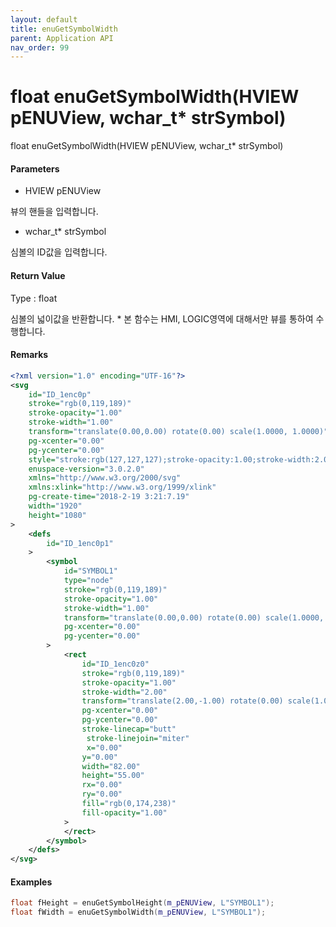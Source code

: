 ```yaml
---
layout: default
title: enuGetSymbolWidth
parent: Application API
nav_order: 99
---
```

# float enuGetSymbolWidth\(HVIEW pENUView, wchar\_t\* strSymbol\)

float enuGetSymbolWidth\(HVIEW pENUView, wchar\_t\* strSymbol\)

#### Parameters

* HVIEW pENUView

뷰의 핸들을 입력합니다.

* wchar\_t\* strSymbol

심볼의 ID값을 입력합니다.

#### Return Value

Type : float

심볼의 넓이값을 반환합니다. \* 본 함수는 HMI, LOGIC영역에 대해서만 뷰를 통하여 수행합니다.

#### Remarks

```xml
<?xml version="1.0" encoding="UTF-16"?>
<svg
    id="ID_1enc0p"
    stroke="rgb(0,119,189)"
    stroke-opacity="1.00"
    stroke-width="1.00"
    transform="translate(0.00,0.00) rotate(0.00) scale(1.0000, 1.0000)"
    pg-xcenter="0.00"
    pg-ycenter="0.00"
    style="stroke:rgb(127,127,127);stroke-opacity:1.00;stroke-width:2.00;stroke-dasharray:1,1,1;"
    enuspace-version="3.0.2.0"
    xmlns="http://www.w3.org/2000/svg"
    xmlns:xlink="http://www.w3.org/1999/xlink"
    pg-create-time="2018-2-19 3:21:7.19"
    width="1920"
    height="1080"
>
    <defs
        id="ID_1enc0p1"
    >
        <symbol
            id="SYMBOL1"
            type="node"
            stroke="rgb(0,119,189)"
            stroke-opacity="1.00"
            stroke-width="1.00"
            transform="translate(0.00,0.00) rotate(0.00) scale(1.0000, 1.0000)"
            pg-xcenter="0.00"
            pg-ycenter="0.00"
        >
            <rect
                id="ID_1enc0z0"
                stroke="rgb(0,119,189)"
                stroke-opacity="1.00"
                stroke-width="2.00"
                transform="translate(2.00,-1.00) rotate(0.00) scale(1.0000, 1.0000)"
                pg-xcenter="0.00"
                pg-ycenter="0.00"
                stroke-linecap="butt"
                 stroke-linejoin="miter"
                 x="0.00"
                y="0.00"
                width="82.00"
                height="55.00"
                rx="0.00"
                ry="0.00"
                fill="rgb(0,174,238)"
                fill-opacity="1.00"
            >
            </rect>
        </symbol>
    </defs>
</svg>
```

#### Examples

```cpp
float fHeight = enuGetSymbolHeight(m_pENUView, L"SYMBOL1");
float fWidth = enuGetSymbolWidth(m_pENUView, L"SYMBOL1");
```



